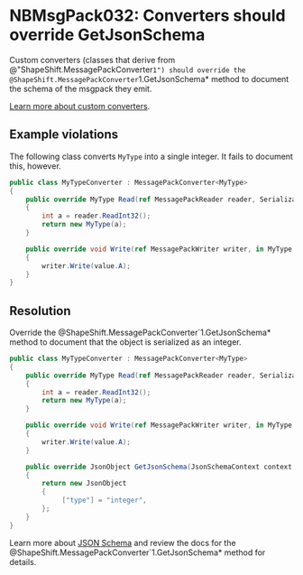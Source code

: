 # NBMsgPack032: Converters should override GetJsonSchema

Custom converters (classes that derive from @"ShapeShift.MessagePackConverter`1") should override the @ShapeShift.MessagePackConverter`1.GetJsonSchema\* method to document the schema of the msgpack they emit.

[Learn more about custom converters](../docs/custom-converters.md).

## Example violations

The following class converts `MyType` into a single integer.
It fails to document this, however.

```cs
public class MyTypeConverter : MessagePackConverter<MyType>
{
    public override MyType Read(ref MessagePackReader reader, SerializationContext context)
    {
        int a = reader.ReadInt32();
        return new MyType(a);
    }

    public override void Write(ref MessagePackWriter writer, in MyType value, SerializationContext context)
    {
        writer.Write(value.A);
    }
}
```

## Resolution

Override the @ShapeShift.MessagePackConverter`1.GetJsonSchema\* method to document that the object is serialized as an integer.

```cs
public class MyTypeConverter : MessagePackConverter<MyType>
{
    public override MyType Read(ref MessagePackReader reader, SerializationContext context)
    {
        int a = reader.ReadInt32();
        return new MyType(a);
    }

    public override void Write(ref MessagePackWriter writer, in MyType value, SerializationContext context)
    {
        writer.Write(value.A);
    }

    public override JsonObject GetJsonSchema(JsonSchemaContext context, ITypeShape typeShape)
    {
        return new JsonObject
        {
             ["type"] = "integer",
        };
    }
}
```

Learn more about [JSON Schema](https://json-schema.org/) and review the docs for the @ShapeShift.MessagePackConverter`1.GetJsonSchema\* method for details.
